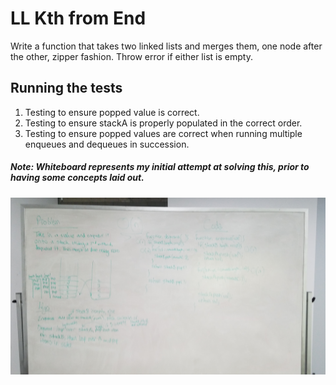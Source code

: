 # LL Kth from End

Write a function that takes two linked lists and merges them, one node after the other, zipper fashion. Throw error if either list is empty.

## Running the tests

1. Testing to ensure popped value is correct.
2. Testing to ensure stackA is properly populated in the correct order.
3. Testing to ensure popped values are correct when running multiple enqueues and dequeues in succession.


##### Note: Whiteboard represents my initial attempt at solving this, prior to having some concepts laid out.
![Whiteboarding image](assets/enqueue-dequeue-whiteboard.jpg)